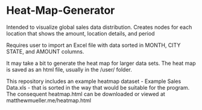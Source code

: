 # Heat-Map-Generator

Intended to visualize global sales data distribution. Creates nodes for each location that shows the amount, location details, and period

Requires user to import an Excel file with data sorted in MONTH, CITY STATE, and AMOUNT columns.

It may take a bit to generate the heat map for larger data sets. The heat map is saved as an html file, usually in the /user/ folder. 

This repository includes an example heatmap dataset - Example Sales Data.xls - that is sorted in the way that would be suitable for the program.
The consequent heatmap.html can be downloaded or viewed at matthewmueller.me/heatmap.html
